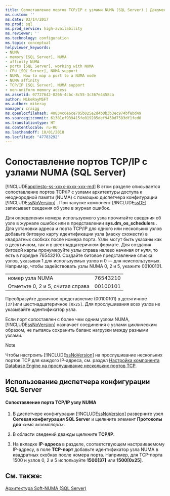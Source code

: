 ```yaml
---
title: Сопоставление портов TCP/IP с узлами NUMA (SQL Server) | Документы Майкрософт
ms.custom: ''
ms.date: 03/14/2017
ms.prod: sql
ms.prod_service: high-availability
ms.reviewer: ''
ms.technology: configuration
ms.topic: conceptual
helpviewer_keywords:
- NUMA
- memory [SQL Server], NUMA
- affinity NUMA
- ports [SQL Server], working with NUMA
- CPU [SQL Server], NUMA support
- NUMA, How to map a port to a NUMA node
- NUMA affinity
- TCP/IP [SQL Server], NUMA support
- non-uniform memory access
ms.assetid: 07727642-0266-4cbc-8c55-3c367e4458ca
author: MikeRayMSFT
ms.author: mikeray
manager: craigg
ms.openlocfilehash: 40834c6e6ce705b025e2d4b0b3b3ec974bfebd49
ms.sourcegitcommit: 61381ef939415fe019285def9450d7583df1fed0
ms.translationtype: HT
ms.contentlocale: ru-RU
ms.lasthandoff: 10/01/2018
ms.locfileid: "47783292"
---
```

# <a name="map-tcp-ip-ports-to-numa-nodes-sql-server"></a>Сопоставление портов TCP/IP с узлами NUMA (SQL Server)
[!INCLUDE[appliesto-ss-xxxx-xxxx-xxx-md](../../includes/appliesto-ss-xxxx-xxxx-xxx-md.md)]
  В этом разделе описывается сопоставление портов TCP/IP с узлами архитектуры доступа к неоднородной памяти (NUMA) с помощью диспетчера конфигурации [!INCLUDE[ssNoVersion](../../includes/ssnoversion-md.md)] . При запуске компонент [!INCLUDE[ssDE](../../includes/ssde-md.md)] записывает сведения об узле в журнал ошибок.  
  
 Для определения номера используемого узла прочитайте сведения об узле в журнале ошибок или в представлении **sys.dm_os_schedulers** . Для установки адреса и порта TCP/IP для одного или нескольких узлов добавьте битовую карту идентификации узла (маску схожести) в квадратных скобках после номера порта. Узлы могут быть указаны как в десятичном, так и в шестнадцатеричном формате. Для создания битовой карты пронумеруйте узлы справа налево начиная от нуля, то есть в порядке 76543210. Создайте битовое представление списка узлов, указывая 1 для используемых узлов и 0 — для неиспользуемых. Например, чтобы задействовать узлы NUMA 0, 2 и 5, укажите 00100101.  
  
|||  
|-|-|  
|номер узла NUMA|76543210|  
|Отметьте 0, 2 и 5, считая справа|00100101|  
  
 Преобразуйте двоичное представление (00100101) в десятичное `[37]`или шестнадцатеричное `[0x25]`. Для прослушивания всех узлов не указывайте идентификатор узла.  
  
 Если порт сопоставлен с более чем одним узлом NUMA, [!INCLUDE[ssNoVersion](../../includes/ssnoversion-md.md)] назначает соединения с узлами циклическим образом, не пытаясь сохранить баланс нагрузки между разными узлами.  
  
> [!NOTE]  
>  Чтобы настроить [!INCLUDE[ssNoVersion](../../includes/ssnoversion-md.md)] на прослушивание нескольких портов TCP для каждого IP-адреса, см. раздел [Настройка компонента Database Engine на прослушивание нескольких портов TCP](../../database-engine/configure-windows/configure-the-database-engine-to-listen-on-multiple-tcp-ports.md).  
  
##  <a name="SSMSProcedure"></a> Использование диспетчера конфигурации SQL Server  
  
#### <a name="to-map-a-tcpip-port-to-a-numa-node"></a>Сопоставление порта TCP/IP узлу NUMA  
  
1.  В диспетчере конфигурации [!INCLUDE[ssNoVersion](../../includes/ssnoversion-md.md)] разверните узел **Сетевая конфигурация SQL Server** и щелкните элемент **Протоколы для** *\<имя экземпляра>*.  
  
2.  В области сведений дважды щелкните **TCP/IP**.  
  
3.  На вкладке **IP-адреса** в разделе, соответствующем настраиваемому IP-адресу, в поле **TCP-порт** добавьте идентификатор узла NUMA в квадратных скобках после номера порта. Например, для TCP-порта 1500 и узлов 0, 2 и 5 используйте **1500[37]** или **1500[0x25]**.  
  
## <a name="see-also"></a>См. также:  
 [Архитектура Soft-NUMA (SQL Server)](../../database-engine/configure-windows/soft-numa-sql-server.md)  
  
  
